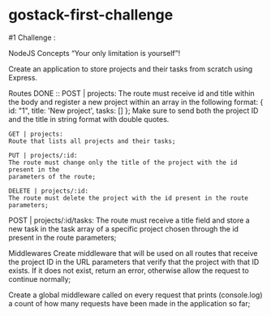 # gostack-first-challenge
#1 Challenge : 

NodeJS Concepts
“Your only limitation is yourself”!


Create an application to store projects and their tasks from scratch 
using Express.

Routes
DONE :: 
    POST | projects: 
    The route must receive id and title within the body and register a new project 
    within an array in the following format: 
    { 
      id: "1", 
      title: 'New project', 
      tasks: []
    }; 
    Make sure to send both the project ID and the title in string format with 
    double quotes.

    GET | projects: 
    Route that lists all projects and their tasks;

    PUT | projects/:id: 
    The route must change only the title of the project with the id present in the 
    parameters of the route;

    DELETE | projects/:id: 
    The route must delete the project with the id present in the route parameters;

POST | projects/:id/tasks: 
The route must receive a title field and store a new task in the task array of 
a specific project chosen through the id present in the route parameters;




Middlewares
Create middleware that will be used on all routes that receive the project ID 
in the URL parameters that verify that the project with that ID exists. 
If it does not exist, return an error, otherwise allow the request 
to continue normally;

Create a global middleware called on every request that prints (console.log) 
a count of how many requests have been made in the application so far;